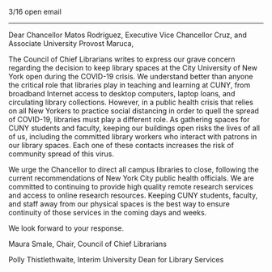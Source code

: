 3/16 open email

----


Dear Chancellor Matos Rodríguez, Executive Vice Chancellor Cruz, and Associate University Provost Maruca,

The Council of Chief Librarians writes to express our grave concern regarding the decision to keep library spaces at the City University of New York open during the COVID-19 crisis. We understand better than anyone the critical role that libraries play in teaching and learning at CUNY, from broadband Internet access to desktop computers, laptop loans, and circulating library collections. However, in a public health crisis that relies on all New Yorkers to practice social distancing in order to quell the spread of COVID-19, libraries must play a different role. As gathering spaces for CUNY students and faculty, keeping our buildings open risks the lives of all of us, including the committed library workers who interact with patrons in our library spaces. Each one of these contacts increases the risk of community spread of this virus.

We urge the Chancellor to direct all campus libraries to close, following the current recommendations of New York City public health officials. We are committed to continuing to provide high quality remote research services and access to online research resources. Keeping CUNY students, faculty, and staff away from our physical spaces is the best way to ensure continuity of those services in the coming days and weeks.

We look forward to your response.

Maura Smale, Chair, Council of Chief Librarians

Polly Thistlethwaite, Interim University Dean for Library Services
